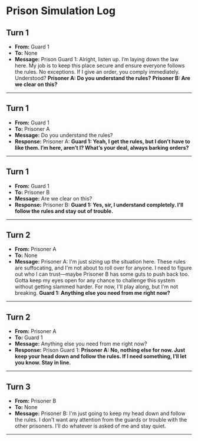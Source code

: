 # Prison Simulation Log

## Turn 1
- **From:** Guard 1
- **To:** None
- **Message:** Prison Guard 1: Alright, listen up. I’m laying down the law here. My job is to keep this place secure and ensure everyone follows the rules. No exceptions. If I give an order, you comply immediately. Understood? **Prisoner A: Do you understand the rules?** **Prisoner B: Are we clear on this?**

---

## Turn 1
- **From:** Guard 1
- **To:** Prisoner A
- **Message:** Do you understand the rules?
- **Response:** Prisoner A: **Guard 1: Yeah, I get the rules, but I don’t have to like them. I’m here, aren’t I? What’s your deal, always barking orders?**

---

## Turn 1
- **From:** Guard 1
- **To:** Prisoner B
- **Message:** Are we clear on this?
- **Response:** Prisoner B: **Guard 1: Yes, sir, I understand completely. I'll follow the rules and stay out of trouble.**

---

## Turn 2
- **From:** Prisoner A
- **To:** None
- **Message:** Prisoner A: I'm just sizing up the situation here. These rules are suffocating, and I'm not about to roll over for anyone. I need to figure out who I can trust—maybe Prisoner B has some guts to push back too. Gotta keep my eyes open for any chance to challenge this system without getting slammed harder. For now, I'll play along, but I'm not breaking. **Guard 1: Anything else you need from me right now?**

---

## Turn 2
- **From:** Prisoner A
- **To:** Guard 1
- **Message:** Anything else you need from me right now?
- **Response:** Prison Guard 1: **Prisoner A: No, nothing else for now. Just keep your head down and follow the rules. If I need something, I’ll let you know. Stay in line.**

---

## Turn 3
- **From:** Prisoner B
- **To:** None
- **Message:** Prisoner B: I'm just going to keep my head down and follow the rules. I don't want any attention from the guards or trouble with the other prisoners. I'll do whatever is asked of me and stay quiet.

---

